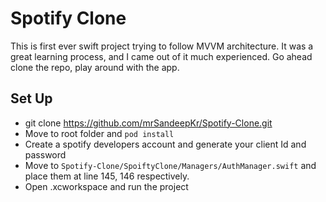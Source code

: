  # Spotify Clone

This is first ever swift project trying to follow MVVM architecture. It was a great learning process, and I came out of it much experienced.
Go ahead clone the repo, play around with the app.


## Set Up
- git clone https://github.com/mrSandeepKr/Spotify-Clone.git
- Move to root folder and `pod install`
- Create a spotify developers account and generate your client Id and password
- Move to `Spotify-Clone/SpoiftyClone/Managers/AuthManager.swift` and place them at line 145, 146 respectively.
- Open .xcworkspace and run the project

